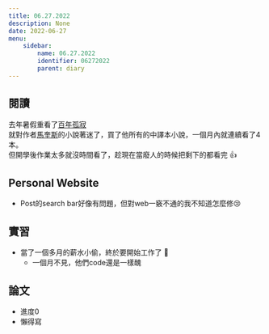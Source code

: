 ```yaml
---
title: 06.27.2022
description: None
date: 2022-06-27
menu:
    sidebar:
        name: 06.27.2022
        identifier: 06272022
        parent: diary
---
```


## 閱讀
去年暑假重看了[百年孤寂](https://en.wikipedia.org/wiki/One_Hundred_Years_of_Solitude) <br> 就對作者[馬奎斯](https://en.wikipedia.org/wiki/Gabriel_Garc%C3%ADa_M%C3%A1rquez)的小說著迷了，買了他所有的中譯本小說，一個月內就連續看了4本。<br> 但開學後作業太多就沒時間看了，趁現在當廢人的時候把剩下的都看完 👍

## Personal Website
- Post的search bar好像有問題，但對web一竅不通的我不知道怎麼修😢

## 實習

- 當了一個多月的薪水小偷，終於要開始工作了 :slightly_smiling_face:
  - 一個月不見，他們code還是一樣醜

## 論文

- 進度0
- 懶得寫